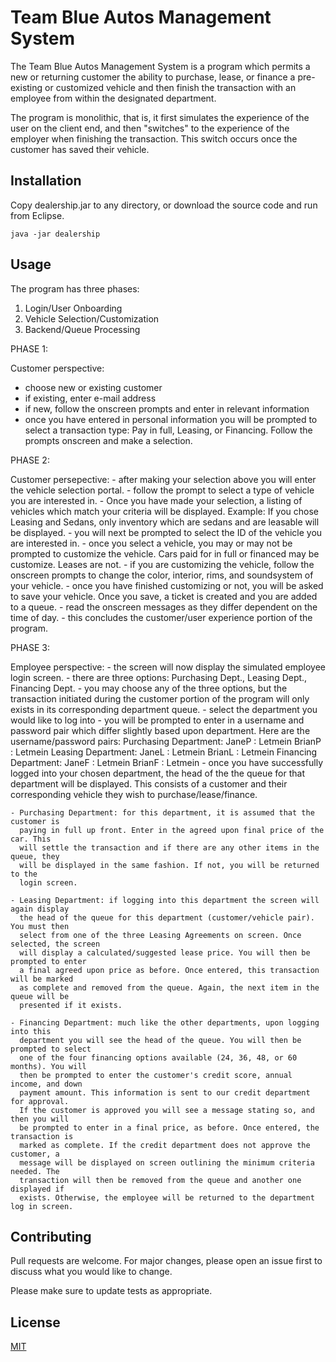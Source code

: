 # Team Blue Autos Management System

The Team Blue Autos Management System is a program which permits a new or returning customer the ability to purchase, lease, or finance a pre-existing or customized vehicle and then finish the transaction with an employee from within the designated department.

The program is monolithic, that is, it first simulates the experience of the user on the client end, and then "switches" to the experience of the employer when finishing the transaction. This switch occurs once the customer has saved their vehicle.

## Installation

Copy dealership.jar to any directory, or download the source code and run from Eclipse.

```
java -jar dealership
```

## Usage

The program has three phases:

1) Login/User Onboarding
2) Vehicle Selection/Customization
3) Backend/Queue Processing

PHASE 1:

Customer perspective:
- choose new or existing customer
- if existing, enter e-mail address
- if new, follow the onscreen prompts and enter in relevant information
- once you have entered in personal information you will be prompted to
  select a transaction type: Pay in full, Leasing, or Financing. Follow
  the prompts onscreen and make a selection.

PHASE 2:

Customer  persepective:
	- after making your selection above you will enter the vehicle selection
	  portal.
	- follow the prompt to select a type of vehicle you are interested in.
	- Once you have made your selection, a listing of vehicles which match your
	  criteria will be displayed. Example: If you chose Leasing and Sedans, only
	  inventory which are sedans and are leasable will be displayed.
	- you will next be prompted to select the ID of the vehicle you are interested
	  in.
	- once you select a vehicle, you may or may not be prompted to customize the
	  vehicle. Cars paid for in full or financed may be customize. Leases are not.
	- if you are customizing the vehicle, follow the onscreen prompts to change
	  the color, interior, rims, and soundsystem of your vehicle.
	- once you have finished customizing or not, you will be asked to save your
	  vehicle. Once you save, a ticket is created and you are added to a queue.
	- read the onscreen messages as they differ dependent on the time of day.
	- this concludes the customer/user experience portion of the program.
	
PHASE 3:

Employee perspective:
	- the screen will now display the simulated employee login screen.
	- there are three options: Purchasing Dept., Leasing Dept., Financing Dept.
	- you may choose any of the three options, but the transaction initiated
	  during the customer portion of the program will only exists in its
	  corresponding department queue.
	- select the department you would like to log into
	- you will be prompted to enter in a username and password pair which differ
	  slightly based upon department. Here are the username/password pairs:
			Purchasing Department:	JaneP	: Letmein
									BrianP	: Letmein
			Leasing Department:		JaneL	: Letmein
									BrianL	: Letmein
			Financing Department:	JaneF	: Letmein
									BrianF	: Letmein
	- once you have successfully logged into your chosen department, the head of the
	  the queue for that department will be displayed. This consists of a customer
	  and their corresponding vehicle they wish to purchase/lease/finance.
	  
	- Purchasing Department: for this department, it is assumed that the customer is
	  paying in full up front. Enter in the agreed upon final price of the car. This
	  will settle the transaction and if there are any other items in the queue, they
	  will be displayed in the same fashion. If not, you will be returned to the
	  login screen.
	
	- Leasing Department: if logging into this department the screen will again display
	  the head of the queue for this department (customer/vehicle pair). You must then
	  select from one of the three Leasing Agreements on screen. Once selected, the screen
	  will display a calculated/suggested lease price. You will then be prompted to enter
	  a final agreed upon price as before. Once entered, this transaction will be marked
	  as complete and removed from the queue. Again, the next item in the queue will be
	  presented if it exists.
	  
	- Financing Department: much like the other departments, upon logging into this
	  department you will see the head of the queue. You will then be prompted to select
	  one of the four financing options available (24, 36, 48, or 60 months). You will
	  then be prompted to enter the customer's credit score, annual income, and down
	  payment amount. This information is sent to our credit department for approval.
	  If the customer is approved you will see a message stating so, and then you will
	  be prompted to enter in a final price, as before. Once entered, the transaction is
	  marked as complete. If the credit department does not approve the customer, a
	  message will be displayed on screen outlining the minimum criteria needed. The
	  transaction will then be removed from the queue and another one displayed if
	  exists. Otherwise, the employee will be returned to the department log in screen.

## Contributing
Pull requests are welcome. For major changes, please open an issue first to discuss what you would like to change.

Please make sure to update tests as appropriate.

## License
[MIT](https://choosealicense.com/licenses/mit/)